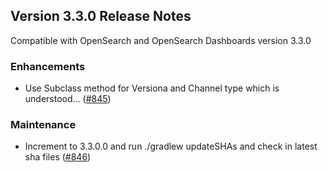 ## Version 3.3.0 Release Notes

Compatible with OpenSearch and OpenSearch Dashboards version 3.3.0

### Enhancements
* Use Subclass method for Versiona and Channel type which is understood… ([#845](https://github.com/opensearch-project/performance-analyzer/pull/845))

### Maintenance
* Increment to 3.3.0.0 and run ./gradlew updateSHAs and check in latest sha files ([#846](https://github.com/opensearch-project/performance-analyzer/pull/846))